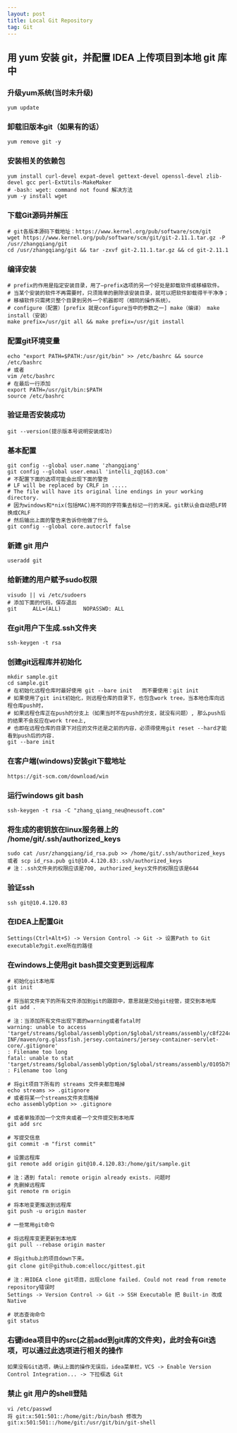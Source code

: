 ```yaml
---
layout: post
title: Local Git Repository
tag: Git
---
```


## 用 yum 安装 git，并配置 IDEA 上传项目到本地 git 库中
	
### 升级yum系统(当时未升级)
```shell
yum update
```

### 卸载旧版本git（如果有的话）
```shell
yum remove git -y	
```

### 安装相关的依赖包
```shell
yum install curl-devel expat-devel gettext-devel openssl-devel zlib-devel gcc perl-ExtUtils-MakeMaker
# -bash: wget: command not found 解决方法
yum -y install wget
```

### 下载Git源码并解压
```shell
# git各版本源码下载地址：https://www.kernel.org/pub/software/scm/git
wget https://www.kernel.org/pub/software/scm/git/git-2.11.1.tar.gz -P /usr/zhangqiang/git
cd /usr/zhangqiang/git && tar -zxvf git-2.11.1.tar.gz && cd git-2.11.1
```
### 编译安装
```shell
# prefix的作用是指定安装目录，用了—prefix选项的另一个好处是卸载软件或移植软件。
# 当某个安装的软件不再需要时，只须简单的删除该安装目录，就可以把软件卸载得干干净净；
# 移植软件只需拷贝整个目录到另外一个机器即可（相同的操作系统）。
# configure（配置）[prefix 就是configure当中的参数之一] make（编译） make install（安装）
make prefix=/usr/git all && make prefix=/usr/git install
```
###	配置git环境变量 
```shell
echo "export PATH=$PATH:/usr/git/bin" >> /etc/bashrc && source /etc/bashrc
# 或者	
vim /etc/bashrc
# 在最后一行添加 
export PATH=/usr/git/bin:$PATH
source /etc/bashrc 
```
### 验证是否安装成功 
```shell	
git --version(提示版本号说明安装成功)
```
###	基本配置 
```shell
git config --global user.name 'zhangqiang' 
git config --global user.email 'intelli_zq@163.com'
# 不配置下面的选项可能会出现下面的警告
# LF will be replaced by CRLF in .....
# The file will have its original line endings in your working directory. 
# 因为windows和*nix(包括MAC)用不同的字符集去标记一行的末尾。git默认会自动把LF转换成CRLF
# 然后输出上面的警告来告诉你他做了什么
git config --global core.autocrlf false
```
###	新建 git 用户
```shell
useradd git
```
### 给新建的用户赋予sudo权限
```shell
visudo || vi /etc/sudoers
# 添加下面的代码，保存退出
git     ALL=(ALL)       NOPASSWD: ALL
```
### 在git用户下生成.ssh文件夹
```shell
ssh-keygen -t rsa
```
### 创建git远程库并初始化
```shell
mkdir sample.git
cd sample.git
# 在初始化远程仓库时最好使用 git --bare init   而不要使用：git init
# 如果使用了git init初始化，则远程仓库的目录下，也包含work tree，当本地仓库向远程仓库push时，
# 如果远程仓库正在push的分支上（如果当时不在push的分支，就没有问题）, 那么push后的结果不会反应在work tree上,  
# 也即在远程仓库的目录下对应的文件还是之前的内容，必须得使用git reset --hard才能看到push后的内容.
git --bare init 
```
### 在客户端(windows)安装git下载地址 
```shell
https://git-scm.com/download/win
```
### 运行windows git bash
```shell
ssh-keygen -t rsa -C "zhang_qiang_neu@neusoft.com"
```
### 将生成的密钥放在linux服务器上的 /home/git/.ssh/authorized_keys
```shell		
sudo cat /usr/zhangqiang/id_rsa.pub >> /home/git/.ssh/authorized_keys
或者 scp id_rsa.pub git@10.4.120.83:.ssh/authorized_keys
# 注：.ssh文件夹的权限应该是700, authorized_keys文件的权限应该是644
```
### 验证ssh
```shell
ssh git@10.4.120.83
```
### 在IDEA上配置Git
```shell
Settings(Ctrl+Alt+S) -> Version Control -> Git -> 设置Path to Git executable为git.exe所在的路径 
```
### 在windows上使用git bash提交变更到远程库	
```shell
# 初始化git本地库
git init

# 将当前文件夹下的所有文件添加到git的跟踪中，意思就是交给git经管，提交到本地库	
git add .
 
# 注：当添加所有文件出现下面的warning或者fatal时
warning: unable to access 'target/streams/$global/assemblyOption/$global/streams/assembly/c8f224cf1e9a0cf353b55c4300b89c57ffc8addc_212c534c5b030594ccf5c4b929e8f7cbf26eb1ba/META-INF/maven/org.glassfish.jersey.containers/jersey-container-servlet-core/.gitignore'
: Filename too long
fatal: unable to stat 'target/streams/$global/assemblyOption/$global/streams/assembly/0105b79b5dad9671c4cace315599240d0646b5e2_2776dabbf8c3f2ae6824e772ef9647d35c01a750/commongodb/casbah/commons/MongoDBObject$$anonfun$2$$anonfun$apply$1$$anonfun$apply$2.class'
: Filename too long

# 将git项目下所有的 streams 文件夹都忽略掉
echo streams >> .gitignore
# 或者将某一个streams文件夹忽略掉
echo assemblyOption >> .gitignore

# 或者单独添加一个文件夹或者一个文件提交到本地库
git add src

# 写提交信息
git commit -m "first commit"

# 设置远程库
git remote add origin git@10.4.120.83:/home/git/sample.git

# 注：遇到 fatal: remote origin already exists. 问题时
# 先删掉远程库
git remote rm origin

# 将本地变更推送到远程库	
git push -u origin master

# 一些常用git命令

# 将远程库变更更新到本地库
git pull --rebase origin master

# 将github上的项目down下来。
git clone git＠github.com:ellocc/gittest.git  

# 注：用IDEA clone git项目，出现clone failed. Could not read from remote repository错误时
Settings -> Version Control -> Git -> SSH Executable 把 Built-in 改成 Native

# 状态查询命令
git status
```
### 右键idea项目中的src(之前add到git库的文件夹)，此时会有Git选项，可以通过此选项进行相关的操作
```shell
如果没有Git选项，确认上面的操作无误后，idea菜单栏，VCS -> Enable Version Control Integration... -> 下拉框选 Git
```
### 禁止 git 用户的shell登陆
```shell
vi /etc/passwd 
将 git:x:501:501::/home/git:/bin/bash 修改为 git:x:501:501::/home/git:/usr/git/bin/git-shell
```
